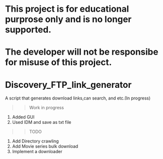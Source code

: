 # This project is for educational purprose only and is no longer supported.
# The developer will not be responsibe for misuse of this project.
# Discovery_FTP_link_generator
A script that generates download links,can search, and etc.(In progress)
>> Work in progress
1. Added GUI
2. Used IDM and save as txt file
>>TODO
1. Add Directory crawling
2. Add Movie series bulk download
3. Implement a downloader

